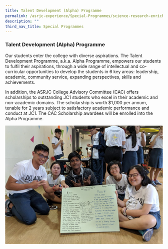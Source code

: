 ```yaml
---
title: Talent Development (Alpha) Programme
permalink: /asrjc-experience/Special-Programmes/science-research-enrichment-programme/
description: ""
third_nav_title: Special Programmes
---
```

### Talent Development (Alpha) Programme

Our students enter the college with diverse aspirations. The Talent Development Programme, a.k.a. Alpha Programme, empowers our students to fulfil their aspirations, through a wide range of intellectual and co-curricular opportunities to develop the students in 6 key areas: leadership, academic, community service, expanding perspectives, skills and achievements.

In addition, the ASRJC College Advisory Committee (CAC) offers scholarships to outstanding JC1 students who excel in their academic and non-academic domains. The scholarship is worth $1,000 per annum, tenable for 2 years subject to satisfactory academic performance and conduct at JC1. The CAC Scholarship awardees will be enrolled into the Alpha Programme.

![](/images/Talent-Management-Programme_1-1024x768.jpg)